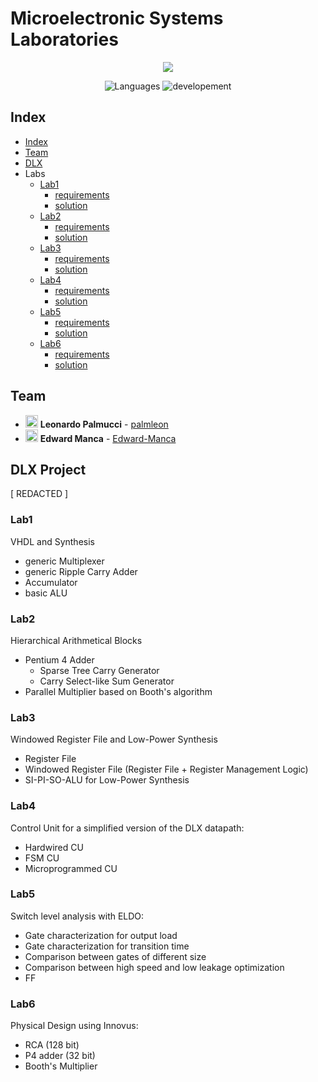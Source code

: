 # Microelectronic Systems Laboratories 
<p align="center">
<a href="https://imgbb.com/"><img src="https://i.ibb.co/Ny6wg11/polito-logo-new.png"></a>
</p>  

<p align="center">
 <img alt="Languages" src="https://img.shields.io/badge/Languages-VHDL-orange"/>
 <img alt="developement" src="https://img.shields.io/badge/developement-in progress-orange"/>   
</p>

## Index

* [Index](#index)
* [Team](#team)
* [DLX](DLX_project)
* Labs
  - [Lab1](#lab1)
    - [requirements](Labs/gr38_lab01/lab1.pdf)
    - [solution](Labs/gr38_lab01) 
  - [Lab2](#lab2)
    - [requirements](Labs/gr38_lab02/Lab2.pdf)
    - [solution](Labs/gr38_lab02) 
  - [Lab3](#lab3)
    - [requirements](Labs/gr38_lab03/lab3.pdf)
    - [solution](Labs/gr38_lab03) 
  - [Lab4](#lab4)
    - [requirements](Labs/gr38_lab04/lab4.pdf)
    - [solution](Labs/gr38_lab04)
  - [Lab5](#lab5)
    - [requirements](Labs/gr38_lab05/lab5.pdf)
    - [solution](Labs/gr38_lab05)
  - [Lab6](#lab6)
    - [requirements](Labs/gr38_lab06/lab6.pdf)
    - [solution](Labs/gr38_lab06)

## Team

- <img alt="avatar" src="https://github.com/palmleon.png" width="20px" height="20px"> **Leonardo Palmucci** - [palmleon](https://github.com/palmleon) 
- <img alt="avatar" src="https://github.com/Edward-Manca.png" width="20px" height="20px"> **Edward Manca** - [Edward-Manca](https://github.com/Edward-Manca)

## DLX Project

[ REDACTED ]

###	Lab1

VHDL and Synthesis
- generic Multiplexer
- generic Ripple Carry Adder
- Accumulator
- basic ALU

### Lab2
Hierarchical Arithmetical Blocks
- Pentium 4 Adder
  - Sparse Tree Carry Generator
  - Carry Select-like Sum Generator
- Parallel Multiplier based on Booth's algorithm

### Lab3

Windowed Register File and Low-Power Synthesis
- Register File
- Windowed Register File (Register File + Register Management Logic)
- SI-PI-SO-ALU for Low-Power Synthesis

### Lab4

Control Unit for a simplified version of the DLX datapath:
- Hardwired CU
- FSM CU
- Microprogrammed CU

### Lab5

Switch level analysis with ELDO:
- Gate characterization for output load
- Gate characterization for transition time
- Comparison between gates of different size
- Comparison between high speed and low leakage optimization
- FF

### Lab6

Physical Design using Innovus:
- RCA (128 bit)
- P4 adder (32 bit)
- Booth's Multiplier
